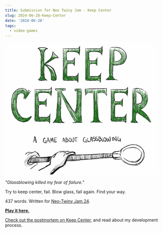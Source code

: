 ```yaml
---
title: Submission for Neo Twiny Jam - Keep Center
slug: 2024-06-28-Keep-Center
date: '2024-06-28'
tags:
  - video-games
---
```


![Text: Keep Center. An illustration of a glassblower turning a blowpipe.](center-title.gif)

_"Glassblowing killed my fear of failure."_

Try to keep center, fail. Blow glass, fail again. Find your way.

437 words. Written for [Neo-Twiny Jam 24](https://itch.io/jam/neo-twiny-jam-24).

[**Play it here.**](https://illuminesce.itch.io/keep-center)

[Check out the postmortem on Keep Center](/posts/2024-06-28-Terranova-USB.html), and read about my development process.
